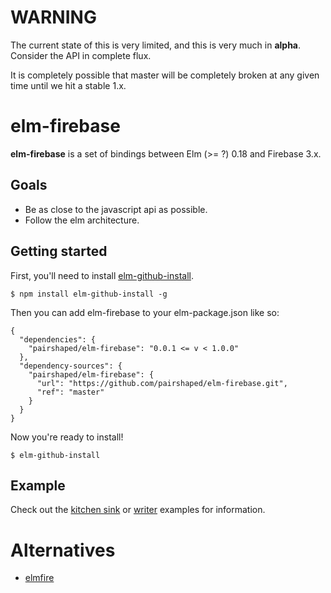 # WARNING

The current state of this is very limited, and this is very much in **alpha**. Consider the API in complete flux.

It is completely possible that master will be completely broken at any given time until we hit a stable 1.x.

# elm-firebase

**elm-firebase** is a set of bindings between Elm (>= ?) 0.18 and Firebase 3.x.

## Goals

 - Be as close to the javascript api as possible.
 - Follow the elm architecture.

## Getting started

First, you'll need to install [elm-github-install](https://github.com/gdotdesign/elm-github-install).

```
$ npm install elm-github-install -g
```

Then you can add elm-firebase to your elm-package.json like so:

```
{
  "dependencies": {
    "pairshaped/elm-firebase": "0.0.1 <= v < 1.0.0"
  },
  "dependency-sources": {
    "pairshaped/elm-firebase": {
      "url": "https://github.com/pairshaped/elm-firebase.git",
      "ref": "master"
    }
  }
}
```

Now you're ready to install!

```
$ elm-github-install
```

## Example

Check out the [kitchen sink](./examples/kitchenSink/src/Main.elm) or [writer](./examples/writer/src/Main.elm) examples for information.

# Alternatives

 - [elmfire](https://github.com/ThomasWeiser/elmfire)
